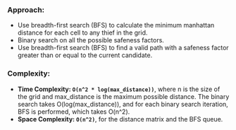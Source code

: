 ### Approach:
- Use breadth-first search (BFS) to calculate the minimum manhattan distance for each cell to any thief in the grid.
- Binary search on all the possible safeness factors.
- Use breadth-first search (BFS) to find a valid path with a safeness factor greater than or equal to the current candidate.
​
### Complexity:
- **Time Complexity: `O(n^2 * log(max_distance))`**, where n is the size of the grid and max_distance is the maximum possible distance. The binary search takes O(log(max_distance)), and for each binary search iteration, BFS is performed, which takes O(n^2).
- **Space Complexity: `O(n^2)`**, for the distance matrix and the BFS queue.